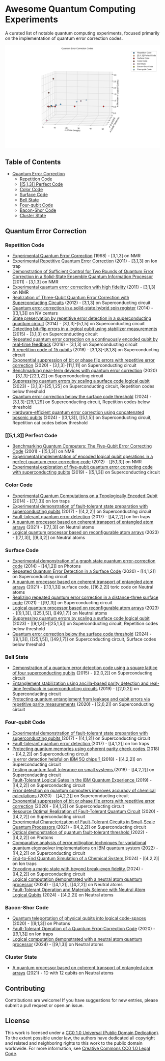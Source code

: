 # Awesome Quantum Computing Experiments

A curated list of notable quantum computing experiments, focused primarily on the implementation of quantum error correction codes.

![Plot](out/qec_exp.png)

## Table of Contents

- [Quantum Error Correction](#quantum-error-correction)
	- [Repetition Code](#repetition-code)
	- [[[5,1,3]] Perfect Code](#513-perfect-code)
	- [Color Code](#color-code)
	- [Surface Code](#surface-code)
	- [Bell State](#bell-state)
	- [Four-qubit Code](#four-qubit-code)
	- [Bacon-Shor Code](#bacon-shor-code)
	- [Cluster State](#cluster-state)


## Quantum Error Correction

### Repetition Code

- [Experimental Quantum Error Correction](https://arxiv.org/abs/quant-ph/9802018) (1998) - [3,1,3] on NMR
- [Experimental Repetitive Quantum Error Correction](https://jubarreiro.physics.ucsd.edu/files/Schindler-Science-332-1059-1061.pdf) (2011) - [3,1,3] on Ion trap
- [Demonstration of Sufficient Control for Two Rounds of Quantum Error Correction in a Solid-State Ensemble Quantum Information Processor](https://arxiv.org/abs/1108.4842) (2011) - [3,1,3] on NMR
- [Experimental quantum error correction with high fidelity](https://arxiv.org/abs/1109.4821) (2011) - [3,1,3] on NMR
- [Realization of Three-Qubit Quantum Error Correction with Superconducting Circuits](https://arxiv.org/abs/1109.4948) (2012) - [3,1,3] on Superconducting circuit
- [Quantum error correction in a solid-state hybrid spin register](https://arxiv.org/abs/1309.6424) (2014) - [[3,1,3]] on NV centers
- [State preservation by repetitive error detection in a superconducting quantum circuit](https://arxiv.org/abs/1411.7403) (2014) - [3,1,3]-[5,1,5] on Superconducting circuit
- [Detecting bit-flip errors in a logical qubit using stabilizer measurements](https://arxiv.org/abs/1411.5542) (2015) - [3,1,3] on Superconducting circuit
- [Repeated quantum error correction on a continuously encoded qubit by real-time feedback](https://arxiv.org/abs/1508.01388) (2016) - [3,1,3] on Superconducting circuit
- [A repetition code of 15 qubits](https://arxiv.org/abs/1709.00990) (2018) - [3,1,3]-[8,1,8] on Superconducting circuit
- [Exponential suppression of bit or phase flip errors with repetitive error correction](https://arxiv.org/abs/2102.06132) (2020) - [3,1,3]-[11,1,11] on Superconducting circuit
- [Benchmarking near-term devices with quantum error correction](https://arxiv.org/abs/2004.11037) (2020) - [3,1,3]-[22,1,22] on Superconducting circuit
- [Suppressing quantum errors by scaling a surface code logical qubit](https://arxiv.org/abs/2207.06431) (2023) - [3,1,3]-[25,1,25] on Superconducting circuit, Repetition codes below threshold
- [Quantum error correction below the surface code threshold](https://arxiv.org/abs/2408.13687v1) (2024) - [3,1,3]-[29,1,29] on Superconducting circuit, Repetition codes below threshold
- [Hardware-efficient quantum error correction using concatenated bosonic qubits](https://arxiv.org/abs/2409.13025) (2024) - [[3,1,3]], [[5,1,5]] on Superconducting circuit, Repetition cat codes below threshold

### [[5,1,3]] Perfect Code

- [Benchmarking Quantum Computers: The Five-Qubit Error Correcting Code](https://arxiv.org/abs/quant-ph/0101034) (2001) - [[5,1,3]] on NMR
- [Experimental implementation of encoded logical qubit operations in a perfect quantum error correcting code](https://arxiv.org/abs/1208.4797) (2012) - [[5,1,3]] on NMR
- [Experimental exploration of five-qubit quantum error correcting code with superconducting qubits](https://arxiv.org/abs/1907.04507) (2019) - [[5,1,3]] on Superconducting circuit

### Color Code

- [Experimental Quantum Computations on a Topologically Encoded Qubit](https://arxiv.org/abs/1403.5426) (2014) - [[7,1,3]] on Ion traps
- [Experimental demonstration of fault-tolerant state preparation with superconducting qubits](https://arxiv.org/abs/1705.09259v1) (2017) - [[4,2,2]] on Superconducting circuit
- [Fault-tolerant quantum error detection](https://arxiv.org/abs/1611.06946) (2017) - [[4,2,2]] on Ion traps
- [A quantum processor based on coherent transport of entangled atom arrays](https://arxiv.org/abs/2112.03923) (2021) - [[7,1,3]] on Neutral atoms
- [Logical quantum processor based on reconfigurable atom arrays](https://arxiv.org/abs/2312.03982) (2023) - [[7,1,3]], [[8,3,2]] on Neutral atoms

### Surface Code

- [Experimental demonstration of a graph state quantum error-correction code](https://arxiv.org/abs/1404.5498v1) (2014) - [[4,1,2]] on Photons
- [Repeated Quantum Error Detection in a Surface Code](https://arxiv.org/abs/1912.09410) (2020) - [[4,1,2]] on Superconducting circuit
- [A quantum processor based on coherent transport of entangled atom arrays](https://arxiv.org/abs/2112.03923) (2021) - [[13,1,3]] surface code, [[16,2,2]] toric code on Neutral atoms
- [Realizing repeated quantum error correction in a distance-three surface code](https://arxiv.org/abs/2112.03708) (2021) - [[9,1,3]] on Superconducting circuit
- [Logical quantum processor based on reconfigurable atom arrays](https://arxiv.org/abs/2312.03982) (2023) - [[9,1,3]], [[25,1,5]], [[49,1,7]] on Neutral atoms
- [Suppressing quantum errors by scaling a surface code logical qubit](https://arxiv.org/abs/2207.06431) (2023) - [[9,1,3]]-[[25,1,5]] on Superconducting circuit, Repetition codes below threshold
- [Quantum error correction below the surface code threshold](https://arxiv.org/abs/2408.13687v1) (2024) - [[9,1,3]], [[25,1,5]], [[49,1,7]] on Superconducting circuit, Surface codes below threshold

### Bell State

- [Demonstration of a quantum error detection code using a square lattice of four superconducting qubits](https://www.nature.com/articles/ncomms7979) (2015) - [[2,0,2]] on Superconducting circuit
- [Entanglement stabilization using ancilla-based parity detection and real-time feedback in superconducting circuits](https://www.nature.com/articles/s41534-019-0185-4) (2019) - [[2,0,2]] on Superconducting circuit
- [Protecting quantum entanglement from leakage and qubit errors via repetitive parity measurements](https://arxiv.org/abs/1905.12731) (2020) - [[2,0,2]] on Superconducting circuit

### Four-qubit Code

- [Experimental demonstration of fault-tolerant state preparation with superconducting qubits
](https://arxiv.org/abs/1705.09259) (2017) - [[4,1,2]] on Superconducting circuit
- [Fault-tolerant quantum error detection
](https://arxiv.org/abs/1611.06946) (2017) - [[4,1,2]] on Ion traps
- [Protecting quantum memories using coherent parity check codes
](https://arxiv.org/abs/1709.01866v3) (2018) - [[4,2,2]] on Superconducting circuit
- [Is error detection helpful on IBM 5Q chips ?
](https://arxiv.org/abs/1705.08957) (2018) - [[4,2,2]] on Superconducting circuit
- [Testing quantum fault tolerance on small systems
](https://arxiv.org/abs/1805.05227) (2018) - [[4,2,2]] on Superconducting circuit
- [Fault-Tolerant Logical Gates in the IBM Quantum Experience
](https://arxiv.org/abs/1806.02359) (2019) - [[4,2,2]] on Superconducting circuit
- [Error detection on quantum computers improves accuracy of chemical calculations
](https://arxiv.org/abs/1910.00129) (2020) - [[4,2,2]] on Superconducting circuit
- [Exponential suppression of bit or phase flip errors with repetitive error correction](https://arxiv.org/abs/2102.06132) (2020) - [[4,1,2]] on Superconducting circuit
- [Resource Optimal Realization of Fault-Tolerant Quantum Circuit](https://ieeexplore.ieee.org/document/9171796) (2020) - [[4,2,2]] on Superconducting circuit
- [Experimental Characterization of Fault-Tolerant Circuits in Small-Scale Quantum Processors
](https://arxiv.org/abs/2112.04076) (2021) - [[4,2,2]] on Superconducting circuit
- [Optical demonstration of quantum fault-tolerant threshold
](https://arxiv.org/abs/2012.08927) (2022) - [[4,2,2]] on Photons
- [Comparative analysis of error mitigation techniques for variational quantum eigensolver implementations on IBM quantum system
](https://arxiv.org/abs/2206.07907) (2022) - [[4,2,2]] on Superconducting circuit
- [End-to-End Quantum Simulation of a Chemical System
](https://arxiv.org/abs/2409.05835) (2024) - [[4,2,2]] on Ion traps
- [Encoding a magic state with beyond break-even fidelity
](https://arxiv.org/abs/2305.13581) (2024) - [[4,2,2]] on Superconducting circuit
- [Logical computation demonstrated with a neutral atom quantum processor](https://arxiv.org/abs/2411.11822v2) (2024) - [[4,1,2]], [[4,2,2]] on Neutral atoms
- [Fault-Tolerant Operation and Materials Science
with Neutral Atom Logical Qubits](https://arxiv.org/abs/2412.07670v1) (2024) - [[4,2,2]] on Neutral atoms

### Bacon-Shor Code

- [Quantum teleportation of physical qubits into logical code-spaces](https://arxiv.org/abs/2009.06242) (2020) - [[9,1,3]] on Photons
- [Fault-Tolerant Operation of a Quantum Error-Correction Code](https://arxiv.org/abs/2009.11482) (2020) - [[9,1,3]] on Ion traps
- [Logical computation demonstrated with a neutral atom quantum processor](https://arxiv.org/abs/2411.11822v1) (2024) - [[9,1,3]] on Neutral atoms

### Cluster State

- [A quantum processor based on coherent transport of entangled atom arrays](https://arxiv.org/abs/2112.03923) (2021) - 1D with 12 qubits on Neutral atoms



## Contributing

Contributions are welcome! If you have suggestions for new entries, please submit a pull request or open an issue.

## License

This work is licensed under a [CC0 1.0 Universal (Public Domain Dedication)](LICENSE).
To the extent possible under law, the authors have dedicated all copyright and related and neighboring rights to this work to the public domain worldwide.
For more information, see [Creative Commons CC0 1.0 Legal Code](https://creativecommons.org/publicdomain/zero/1.0/).
